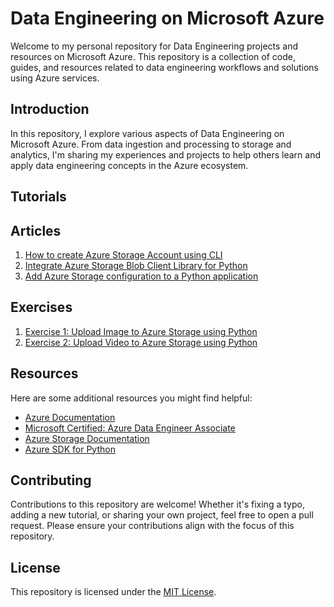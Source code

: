 # Data Engineering on Microsoft Azure

Welcome to my personal repository for Data Engineering projects and resources on Microsoft Azure. This repository is a collection of code, guides, and resources related to data engineering workflows and solutions using Azure services.

## Introduction

In this repository, I explore various aspects of Data Engineering on Microsoft Azure. From data ingestion and processing to storage and analytics, I'm sharing my experiences and projects to help others learn and apply data engineering concepts in the Azure ecosystem.

<!--- ## Projects

Here are some of the key projects am going to work on:

1. **Azure Data Factory ETL Pipeline:**
   Building an end-to-end ETL pipeline using Azure Data Factory to extract data from multiple sources, transform it, and load it into Azure SQL Data Warehouse.

2. **Real-time Stream Processing with Azure Stream Analytics:**
   Implementing a real-time data processing solution using Azure Stream Analytics to analyze incoming data streams and trigger actions based on conditions.

3. **Data Lake Storage and Databricks Integration:**
   Exploring the integration between Azure Data Lake Storage and Azure Databricks for scalable data processing and analysis.
--->

## Tutorials

## Articles

1. [How to create Azure Storage Account using CLI](https://github.com/azizulkawser/Azure_DP-203/blob/e31b27851d03aab4962192e2174394a067342108/DP-203%20-Data%20Engineering%20on%20Microsoft%20Azure/Data_Storage_in_Microsoft_Azure.ipynb#Artilce_1)
2. [Integrate Azure Storage Blob Client Library for Python](https://github.com/azizulkawser/Azure_DP-203/blob/e31b27851d03aab4962192e2174394a067342108/DP-203%20-Data%20Engineering%20on%20Microsoft%20Azure/Data_Storage_in_Microsoft_Azure.ipynb#Artilce_2)
3. [Add Azure Storage configuration to a Python application](https://github.com/azizulkawser/Azure_DP-203/blob/e31b27851d03aab4962192e2174394a067342108/DP-203%20-Data%20Engineering%20on%20Microsoft%20Azure/Data_Storage_in_Microsoft_Azure.ipynb#Artilce_3)

## Exercises

1. [Exercise 1: Upload Image to Azure Storage using Python](https://github.com/azizulkawser/Azure_DP-203/blob/e31b27851d03aab4962192e2174394a067342108/DP-203%20-Data%20Engineering%20on%20Microsoft%20Azure/Data_Storage_in_Microsoft_Azure.ipynb#Exercise_1)
2. [Exercise 2: Upload Video to Azure Storage using Python](https://github.com/azizulkawser/Azure_DP-203/blob/e31b27851d03aab4962192e2174394a067342108/DP-203%20-Data%20Engineering%20on%20Microsoft%20Azure/Data_Storage_in_Microsoft_Azure.ipynb#Exercise_2)

## Resources
Here are some additional resources you might find helpful:

- [Azure Documentation](https://docs.microsoft.com/en-us/azure/)
- [Microsoft Certified: Azure Data Engineer Associate](https://learn.microsoft.com/en-us/certifications/azure-data-engineer/)
- [Azure Storage Documentation](https://docs.microsoft.com/en-us/azure/storage/)
- [Azure SDK for Python](https://github.com/Azure/azure-sdk-for-python)

## Contributing

Contributions to this repository are welcome! Whether it's fixing a typo, adding a new tutorial, or sharing your own project, feel free to open a pull request. Please ensure your contributions align with the focus of this repository.

## License

This repository is licensed under the [MIT License](LICENSE).
